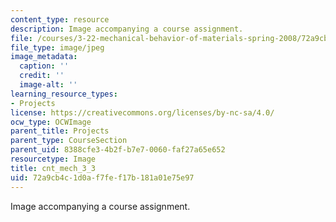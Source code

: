 ```yaml
---
content_type: resource
description: Image accompanying a course assignment.
file: /courses/3-22-mechanical-behavior-of-materials-spring-2008/72a9cb4c1d0af7fef17b181a01e75e97_cnt_mech_3_3.jpg
file_type: image/jpeg
image_metadata:
  caption: ''
  credit: ''
  image-alt: ''
learning_resource_types:
- Projects
license: https://creativecommons.org/licenses/by-nc-sa/4.0/
ocw_type: OCWImage
parent_title: Projects
parent_type: CourseSection
parent_uid: 8388cfe3-4b2f-b7e7-0060-faf27a65e652
resourcetype: Image
title: cnt_mech_3_3
uid: 72a9cb4c-1d0a-f7fe-f17b-181a01e75e97
---
```

Image accompanying a course assignment.